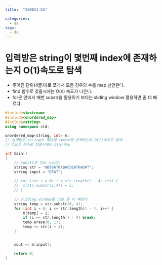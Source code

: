 ```yaml
---
title:  "200821-DA"

categories:
  - da
tags:
  - da
---
```

# 입력받은 string이 몇번째 index에 존재하는지 O(1)속도로 탐색
  * 주어진 단위(4글자)로 쪼개서 모든 경우의 수를 map 선언한다.
  * find 함수로 찾을시에는 O(n) 속도가 나온다.
  * for문 안에서 매번 substr을 활용하기 보다는 sliding window 활용하면 좀 더 빠르다.

```c++
#include<iostream>
#include<unordered_map>
#include<string>
using namespace std;

unordered_map<string, int> m;
// 입력받은 string이 몇번째 index에 존재하는지 O(1)속도로 탐색
// find 함수로 찾을시에는 O(n)속도

int main()
{
	// substr은 다소 느리다.
	string str = "ABTBATKABACDEATR#Q#T";
	string input = "DEAT";
	
	// for (int i = 0; i < str.length() - 4; i++) {
	//	m[str.substr(i,4)] = i;
	// }
    
	// sliding window를 쓰면 좀 더 빠르다
	string temp = str.substr(0, 4);
	for (int i = 0; i <= str.length() - 4; i++) {
		m[temp] = i;
		if (i == str.length() - 4) break;
		temp.erase(0, 1);
		temp += str[i + 4];
	}


	cout << m[input];

	return 0;
}
```